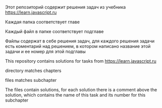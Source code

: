 Этот репозиторий содержит решения задач из учебника https://learn.javascript.ru

Каждая папка соответствует главе

Каждый файл в папке соответствует подглаве

Файлы содержат в себе решения задач, для каждого решения задачи есть коментарий над решением, в котором написано название этой задачи и ее номер для этой подглавы



This repository contains solutions for tasks from https://learn.javascript.ru

directory matches chapters

files matches subchapter

The files contain solutions, for each solution there is a comment above the solution, which contains the name of this task and its number for this subchapter